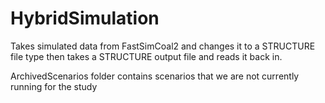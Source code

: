 # HybridSimulation
Takes simulated data from FastSimCoal2 and changes it to a STRUCTURE file type then takes a STRUCTURE output file and reads it back in.

ArchivedScenarios folder contains scenarios that we are not currently running for the study